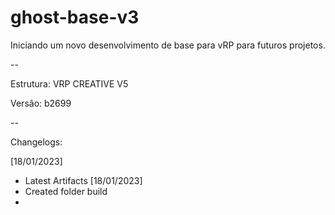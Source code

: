 # ghost-base-v3

Iniciando um novo desenvolvimento de base para vRP para futuros projetos.

--

Estrutura: VRP CREATIVE V5

Versão: b2699

--

Changelogs:


[18/01/2023]

+ Latest Artifacts [18/01/2023]
+ Created folder build
+ 
